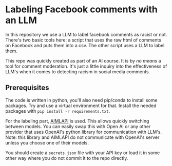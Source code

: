# Labeling Facebook comments with an LLM

In this repository we use a LLM to label facebook comments as racist or not. There's two basic tools here: a script that uses the raw html of comments on Facebook and puts them into a csv. The other script uses a LLM to label them.

This repo was quickly created as part of an AI course. It is by _no means_ a tool for comment moderation. It's just a little inquiry into the effectiveness of LLM's when it comes to detecting racism in social media comments.

## Prerequisites

The code is written in python, you'll also need pip/conda to install some packages. Try and use a virtual environment for that. Install the needed packages with `pip install -r requirements.txt`.

For the labeling part, [AIMLAPI](https://aimlapi.com/) is used. This allows quickly switching between models. You can easily swap this with Open AI or any other provider that uses OpenAI's python library for communication with LLM's. Note: this library and AIMLAPI do not communicate with OpenAI's server unless you choose one of their models.

You should create a `secrets.json` file with your API key or load it in some other way where you do not commit it to the repo directly.
